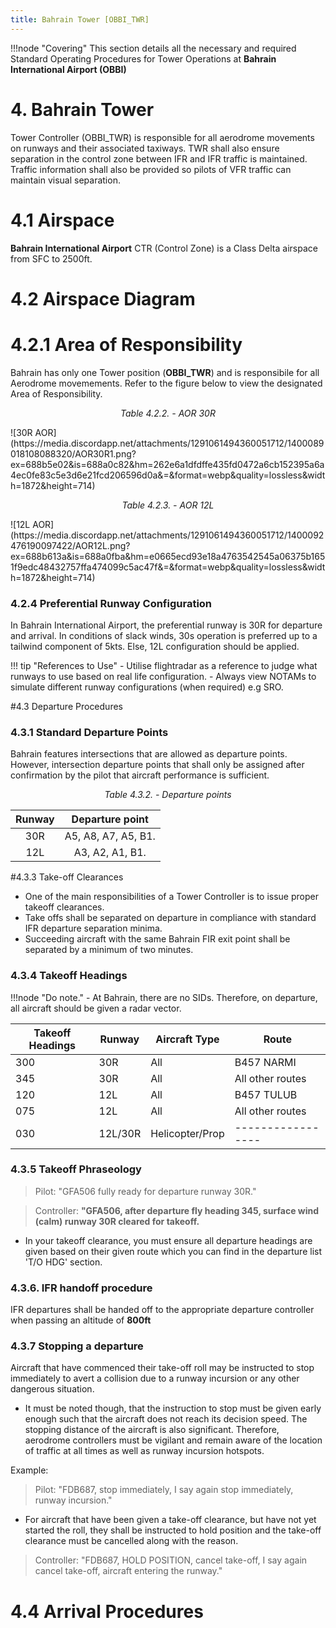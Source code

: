 ```yaml
---
title: Bahrain Tower [OBBI_TWR]
---
```


!!!node "Covering"
    This section details all the necessary and required Standard Operating Procedures for Tower Operations at **Bahrain International Airport (OBBI)**

# 4. Bahrain Tower
Tower Controller (OBBI_TWR) is responsible for all aerodrome movements on runways and their associated taxiways. TWR shall also ensure separation in the control zone between IFR and IFR traffic is maintained. Traffic information shall also be provided so pilots of VFR traffic can maintain visual separation.


# 4.1 Airspace 
**Bahrain International Airport** CTR (Control Zone) is a Class Delta airspace from SFC to 2500ft. 

# **4.2 Airspace Diagram**



# 4.2.1 Area of Responsibility 
Bahrain has only one Tower position (**OBBI_TWR**) and is responsibile for all Aerodrome movemements. Refer to the figure below to view the designated Area of Responsibility. 

<p style="text-align: center; font-style: italic;">
Table 4.2.2. - AOR 30R
</p>
![30R AOR](https://media.discordapp.net/attachments/1291061494360051712/1400089018108088320/AOR30R1.png?ex=688b5e02&is=688a0c82&hm=262e6a1dfdffe435fd0472a6cb152395a6a4ec0fe83c5e3d6e21fcd206596d0a&=&format=webp&quality=lossless&width=1872&height=714)

<p style="text-align: center; font-style: italic;">
Table 4.2.3. - AOR 12L
</p>
![12L AOR](https://media.discordapp.net/attachments/1291061494360051712/1400092476190097422/AOR12L.png?ex=688b613a&is=688a0fba&hm=e0665ecd93e18a4763542545a06375b1651f9edc48432757ffa474099c5ac47f&=&format=webp&quality=lossless&width=1872&height=714)

### 4.2.4 Preferential Runway Configuration
In Bahrain International Airport, the preferential runway is 30R for departure and arrival. In conditions of slack winds, 30s operation is preferred up to a tailwind component of 5kts. Else, 12L configuration should be applied. 


!!! tip "References to Use"
    - Utilise flightradar as a reference to judge what runways to use based on real life configuration. 
    - Always view NOTAMs to simulate different runway configurations (when required) e.g SRO. 


#4.3 Departure Procedures
### 4.3.1 Standard Departure Points

Bahrain features intersections that are allowed as departure points. However, intersection departure points that shall only be assigned after confirmation by the pilot that aircraft performance is sufficient. 


<p style="text-align: center; font-style: italic;">
Table 4.3.2. - Departure points
</p>

 |       **Runway**       |     **Departure point**     |
|:------------------------:|:-----------------------:|
|        30R       |        A5, A8, A7, A5, B1.       |
|        12L      |        A3, A2, A1, B1.       |

#4.3.3 Take-off Clearances 
- One of the main responsibilities of a Tower Controller is to issue proper takeoff clearances. 
- Take offs shall be separated on departure in compliance with standard IFR departure separation minima.
- Succeeding aircraft with the same Bahrain FIR exit point shall be separated by a minimum of two minutes.

### 4.3.4 Takeoff Headings 

!!!node "Do note."
    - At Bahrain, there are no SIDs. Therefore, on departure, all aircraft should be given a radar vector. 


| Takeoff Headings | Runway  | Aircraft Type    | Route             |
|------------------|---------|------------------|-------------------|
| 300              | 30R     | All              | B457 NARMI        |
| 345              | 30R     | All              | All other routes  |
| 120              | 12L     | All              | B457 TULUB        |
| 075              | 12L     | All              | All other routes  |
| 030              | 12L/30R | Helicopter/Prop  | ----------------- |

### 4.3.5 Takeoff Phraseology 

> Pilot: "GFA506 fully ready for departure runway 30R."

> Controller: **"GFA506, after departure fly heading 345, surface wind (calm) runway 30R cleared for takeoff.**

- In your takeoff clearance, you must ensure all departure headings are given based on their given route which you can find in the departure list 'T/O HDG' section. 

### 4.3.6. IFR handoff procedure
IFR departures shall be handed off to the appropriate departure controller when passing an altitude of **800ft**

### 4.3.7 **Stopping a departure**
Aircraft that have commenced their take-off roll may be instructed to stop immediately to avert a collision due to a runway incursion or any other dangerous situation.

- It must be noted though, that the instruction to stop must be given early enough such that the aircraft does not reach its decision speed. The stopping distance of the aircraft is also significant. Therefore, aerodrome controllers must be vigilant and remain aware of the location of traffic at all times as well as runway incursion hotspots.

Example:

> Pilot: "FDB687, stop immediately, I say again stop immediately, runway incursion."

- For aircraft that have been given a take-off clearance, but have not yet started the roll, they shall be instructed to hold position and the take-off clearance must be cancelled along with the reason.

> Controller: "FDB687, HOLD POSITION, cancel take-off, I say again cancel take-off, aircraft entering the runway."


# 4.4 Arrival Procedures
